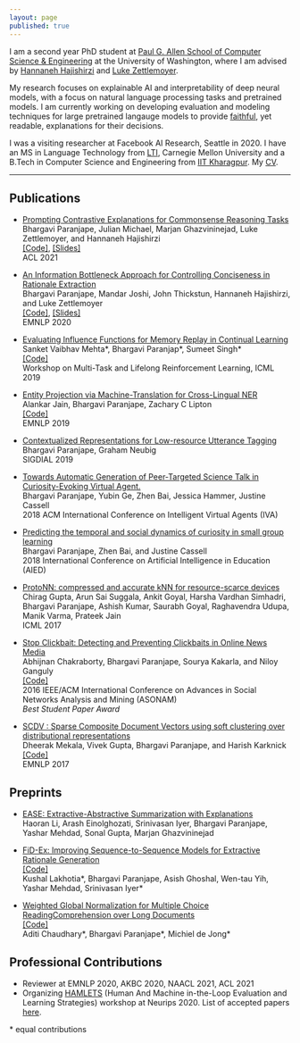 ```yaml
---
layout: page
published: true
---
```


I am a second year PhD student at [Paul G. Allen School of Computer Science & Engineering](https://www.cs.washington.edu/) at the University of Washington, where I am advised by [Hannaneh Hajishirzi](https://homes.cs.washington.edu/~hannaneh/) and [Luke Zettlemoyer](https://www.cs.washington.edu/people/faculty/lsz).

My research focuses on explainable AI and interpretability of deep neural models, with a focus on natural language processing tasks and pretrained models. I am currently working on developing evaluation and modeling techniques for large pretrained langauge models to provide [faithful](https://arxiv.org/abs/2004.03685), yet readable, explanations for their decisions.

I was a visiting researcher at Facebook AI Research, Seattle in 2020. I have an MS in Language Technology from [LTI](https://www.lti.cs.cmu.edu/), Carnegie Mellon University and a B.Tech in Computer Science and Engineering from [IIT Kharagpur](http://cse.iitkgp.ac.in/). My [CV](https://bhargaviparanjape.github.io/documents/Resume_2020.pdf).

---

## Publications

- [Prompting Contrastive Explanations for Commonsense Reasoning Tasks](https://bhargaviparanjape.github.io/documents/contrastive_explanations_ACL2021.pdf)<br />
Bhargavi Paranjape, Julian Michael, Marjan Ghazvininejad, Luke Zettlemoyer, and Hannaneh Hajishirzi <br />
[[Code]](https://github.com/bhargaviparanjape/explainable_qa), [[Slides]](https://bhargaviparanjape.github.io/documents/slides/ACL_2021_contrastive_explanations.pdf) <br />
ACL 2021

- [An Information Bottleneck Approach for Controlling Conciseness in Rationale Extraction](https://bhargaviparanjape.github.io/documents/Explainable_NLU_IB.pdf) <br />
Bhargavi Paranjape, Mandar Joshi, John Thickstun, Hannaneh Hajishirzi, and Luke Zettlemoyer <br />
[[Code]](https://github.com/bhargaviparanjape/RAG-X), [[Slides]](https://bhargaviparanjape.github.io/documents/slides/EMNLP2020_SPARSE_PRIORS.pdf) <br />
EMNLP 2020

- [Evaluating Influence Functions for Memory Replay in Continual Learning](https://drive.google.com/file/d/1RnWl5Nl2iK_uyVvS-l7xGpHmtAqgDkU5/view) <br />
Sanket Vaibhav Mehta\*, Bhargavi Paranjap\*, Sumeet Singh\* <br />
[[Code]](https://github.com/sanketvmehta/continual-learning-nlp) <br />
Workshop on Multi-Task and Lifelong Reinforcement Learning, ICML 2019

- [Entity Projection via Machine-Translation for Cross-Lingual NER](https://arxiv.org/pdf/1909.05356.pdf) <br />
Alankar Jain, Bhargavi Paranjape, Zachary C Lipton <br />
[[Code]](https://github.com/alankarj/cross_lingual_ner) <br />
EMNLP 2019

- [Contextualized Representations for Low-resource Utterance Tagging](https://www.aclweb.org/anthology/W19-5909/) <br />
Bhargavi Paranjape, Graham Neubig <br />
SIGDIAL 2019

- [Towards Automatic Generation of Peer-Targeted Science Talk in Curiosity-Evoking Virtual Agent.](https://zhenbai.io/wp-content/uploads/2018/10/IVA_2018_Camera_Ready.pdf) <br />
Bhargavi Paranjape, Yubin Ge, Zhen Bai, Jessica Hammer, Justine Cassell <br />
2018 ACM International Conference on Intelligent Virtual Agents (IVA)

- [Predicting the temporal and social dynamics of curiosity in small group learning](https://zhenbai.io/wp-content/uploads/2018/08/aied-2018-camera.pdf) <br />
Bhargavi Paranjape, Zhen Bai, and Justine Cassell <br />
2018 International Conference on Artificial Intelligence in Education (AIED)

- [ProtoNN: compressed and accurate kNN for resource-scarce devices](http://proceedings.mlr.press/v70/gupta17a/gupta17a.pdf) <br />
Chirag Gupta, Arun Sai Suggala, Ankit Goyal, Harsha Vardhan Simhadri, Bhargavi Paranjape, Ashish Kumar, Saurabh Goyal, Raghavendra Udupa, Manik Varma, Prateek Jain <br />
ICML 2017

- [Stop Clickbait: Detecting and Preventing Clickbaits in Online News Media](https://bhargaviparanjape.github.io/documents/ASONAM2016.pdf) <br />
Abhijnan Chakraborty, Bhargavi Paranjape, Sourya Kakarla, and Niloy Ganguly <br />
[[Code]](https://github.com/bhargaviparanjape/clickbait) <br />
2016 IEEE/ACM International Conference on Advances in Social Networks Analysis and Mining (ASONAM) <br />
*Best Student Paper Award*

- [SCDV : Sparse Composite Document Vectors using soft clustering over distributional representations](https://arxiv.org/pdf/1612.06778.pdf) <br />
Dheerak Mekala, Vivek Gupta, Bhargavi Paranjape, and Harish Karknick <br />
[[Code]](https://github.com/dheeraj7596/SCDV) <br />
EMNLP 2017


## Preprints

- [EASE: Extractive-Abstractive Summarization with Explanations](https://arxiv.org/abs/2105.06982) <br />
Haoran Li, Arash Einolghozati, Srinivasan Iyer, Bhargavi Paranjape, Yashar Mehdad, Sonal Gupta, Marjan Ghazvininejad

- [FiD-Ex: Improving Sequence-to-Sequence Models for Extractive Rationale Generation](https://arxiv.org/abs/2012.15482) <br />
[[Code]](https://github.com/facebookresearch/FiD) <br />
Kushal Lakhotia*, Bhargavi Paranjape, Asish Ghoshal, Wen-tau Yih, Yashar Mehdad, Srinivasan Iyer*

- [Weighted Global Normalization for Multiple Choice ReadingComprehension over Long Documents](https://arxiv.org/pdf/1812.02253.pdf) <br />
[[Code]](https://github.com/Aditi138/project747) <br />
Aditi Chaudhary\*, Bhargavi Paranjape\*, Michiel de Jong\* <br />

## Professional Contributions

- Reviewer at EMNLP 2020, AKBC 2020, NAACL 2021, ACL 2021
- Organizing [HAMLETS](https://hamlets-workshop.github.io/) (Human And Machine in-the-Loop Evaluation and Learning Strategies) workshop at Neurips 2020. List of accepted papers [here](https://hamlets-workshop.github.io/schedule/).


\* equal contributions

